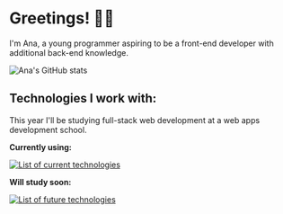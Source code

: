 # Greetings! 👋🏼

I'm Ana, a young programmer aspiring to be a front-end developer with additional back-end knowledge.

![Ana's GitHub stats](https://github-readme-stats.vercel.app/api?username=anaiswritingcode&show_icons=true&theme=merko)

## Technologies I work with:

This year I'll be studying full-stack web development at a web apps development school.

**Currently using:**

[![List of current technologies](https://skillicons.dev/icons?i=bash,git,html,css,js)](https://skillicons.dev)

**Will study soon:**

[![List of future technologies](https://skillicons.dev/icons?i=java,nodejs)](https://skillicons.dev)


